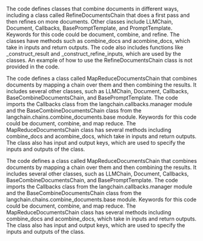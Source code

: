 The code defines classes that combine documents in different ways, including a class called RefineDocumentsChain that does a first pass and then refines on more documents. Other classes include LLMChain, Document, Callbacks, BasePromptTemplate, and PromptTemplate. Keywords for this code could be document, combine, and refine. The classes have methods such as combine_docs and acombine_docs, which take in inputs and return outputs. The code also includes functions like _construct_result and _construct_refine_inputs, which are used by the classes. An example of how to use the RefineDocumentsChain class is not provided in the code.

The code defines a class called MapReduceDocumentsChain that combines documents by mapping a chain over them and then combining the results. It includes several other classes, such as LLMChain, Document, Callbacks, BaseCombineDocumentsChain, and BasePromptTemplate. The code imports the Callbacks class from the langchain.callbacks.manager module and the BaseCombineDocumentsChain class from the langchain.chains.combine_documents.base module. Keywords for this code could be document, combine, and map reduce. The MapReduceDocumentsChain class has several methods including combine_docs and acombine_docs, which take in inputs and return outputs. The class also has input and output keys, which are used to specify the inputs and outputs of the class.

The code defines a class called MapReduceDocumentsChain that combines documents by mapping a chain over them and then combining the results. It includes several other classes, such as LLMChain, Document, Callbacks, BaseCombineDocumentsChain, and BasePromptTemplate. The code imports the Callbacks class from the langchain.callbacks.manager module and the BaseCombineDocumentsChain class from the langchain.chains.combine_documents.base module. Keywords for this code could be document, combine, and map reduce. The MapReduceDocumentsChain class has several methods including combine_docs and acombine_docs, which take in inputs and return outputs. The class also has input and output keys, which are used to specify the inputs and outputs of the class.

